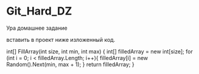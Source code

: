 # Git_Hard_DZ

Ура домашнее задание

вставить в проект ниже изложенный код.


int[] FillArray(int size, int min, int max) 
{
    int[] filledArray = new int[size];
    for (int i = 0; i < filledArray.Length; i++){
        filledArray[i] = new Random().Next(min, max + 1);
    }
    return filledArray;
}